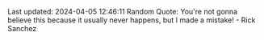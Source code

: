 Last updated: 2024-04-05 12:46:11
Random Quote: You're not gonna believe this because it usually never happens, but I made a mistake! - Rick Sanchez